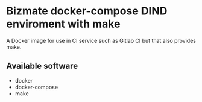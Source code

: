 # Bizmate docker-compose DIND enviroment with make

A Docker image for use in CI service such as Gitlab CI but that also provides make.

## Available software

- docker
- docker-compose
- make